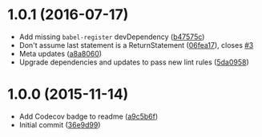 <a name="1.0.1"></a>
# 1.0.1 (2016-07-17)

* Add missing `babel-register` devDependency ([b47575c](https://github.com/wyze/babel-plugin-transform-react-stateless-component-name/commit/b47575c))
* Don't assume last statement is a ReturnStatement ([06fea17](https://github.com/wyze/babel-plugin-transform-react-stateless-component-name/commit/06fea17)), closes [#3](https://github.com/wyze/babel-plugin-transform-react-stateless-component-name/issues/3)
* Meta updates ([a8a8060](https://github.com/wyze/babel-plugin-transform-react-stateless-component-name/commit/a8a8060))
* Upgrade dependencies and updates to pass new lint rules ([5da0958](https://github.com/wyze/babel-plugin-transform-react-stateless-component-name/commit/5da0958))



<a name="1.0.0"></a>
# 1.0.0 (2015-11-14)

* Add Codecov badge to readme ([a9c5b6f](https://github.com/wyze/babel-plugin-transform-react-stateless-component-name/commit/a9c5b6f))
* Initial commit ([36e9d99](https://github.com/wyze/babel-plugin-transform-react-stateless-component-name/commit/36e9d99))
